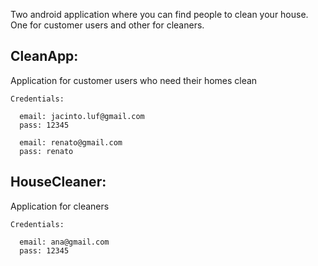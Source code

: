 Two android application where you can find people to clean your house. One for customer users and other for cleaners.

## CleanApp:
Application for customer users who need their homes clean <br>
  ```
  Credentials:
  
    email: jacinto.luf@gmail.com
    pass: 12345
  
    email: renato@gmail.com
    pass: renato
  ```
## HouseCleaner:
Application for cleaners <br>
  
  ```
  Credentials:
  
    email: ana@gmail.com
    pass: 12345
  ```


